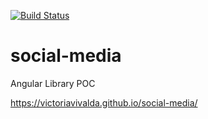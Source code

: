 [![Build Status](https://travis-ci.org/victoriavivalda/social-media.svg?branch=master)](https://travis-ci.org/victoriavivalda/social-media)


# social-media
Angular Library POC 

https://victoriavivalda.github.io/social-media/
